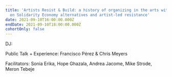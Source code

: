 ```yaml
---
title: 'Artists Resist & Build: a history of organizing in the arts with a focus
  on Solidarity Economy alternatives and artist-led resistance'
date: 2021-09-10T16:00:00.000Z
endDate: 2021-09-10T18:00:00.000Z
cohortOnly: false
---
```


DJ:

Public Talk + Experience: Francisco Pérez & Chris Meyers

Facilitators: Sonia Erika, Hope Ghazala, Andrea Jacome, Mike Strode, Meron Tebeje
